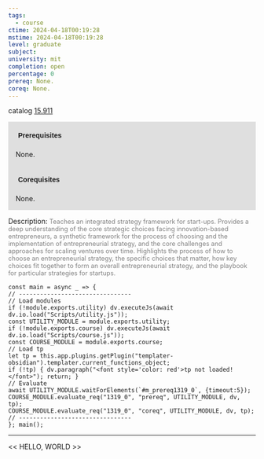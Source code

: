 ```yaml
---
tags:
  - course
ctime: 2024-04-18T00:19:28
mstime: 2024-04-18T00:19:28
level: graduate
subject: 
university: mit
completion: open
percentage: 0
prereq: None.
coreq: None.
---
```


catalog [15.911](http://student.mit.edu/catalog/m15c.html#15.911)

<span style="display: block; padding: 15px; background-color: rgb(100, 100, 100, 0.2);"><font id="m_prereq1319_0" style="display: block; font-family: Arial, sans-serif; font-weight: bold; padding: 5px">Prerequisites</font><br><span id="prereq1319_0">None.</span></span>
<span style="display: block; padding: 15px; background-color: rgb(100, 100, 100, 0.2);"><font id="m_coreq1319_0" style="display: block; font-family: Arial, sans-serif; font-weight: bold; padding: 5px">Corequisites</font><br><span id="coreq1319_0">None.</span></span>

<font style="">Description:</font>
<font style="color: grey; font-size: 0.8rem;">Teaches an integrated strategy framework for start-ups. Provides a deep understanding of the core strategic choices facing innovation-based entrepreneurs, a synthetic framework for the process of choosing and the implementation of entrepreneurial strategy, and the core challenges and approaches for scaling ventures over time. Highlights the process of how to choose an entrepreneurial strategy, the specific choices that matter, how key choices fit together to form an overall entrepreneurial strategy, and the playbook for particular strategies for startups.</font>

```dataviewjs
const main = async _ => {
// --------------------------------
// Load modules
if (!module.exports.utility) dv.executeJs(await dv.io.load("Scripts/utility.js"));
const UTILITY_MODULE = module.exports.utility;
if (!module.exports.course) dv.executeJs(await dv.io.load("Scripts/course.js"));
const COURSE_MODULE = module.exports.course;
// Load tp
let tp = this.app.plugins.getPlugin("templater-obsidian").templater.current_functions_object;
if (!tp) { dv.paragraph("<font style='color: red'>tp not loaded!</font>"); return; }
// Evaluate
await UTILITY_MODULE.waitForElements(`#m_prereq1319_0`, {timeout:5});
COURSE_MODULE.evaluate_req("1319_0", "prereq", UTILITY_MODULE, dv, tp);
COURSE_MODULE.evaluate_req("1319_0", "coreq", UTILITY_MODULE, dv, tp);
// --------------------------------
}; main();
```

---

<< HELLO, WORLD >>

